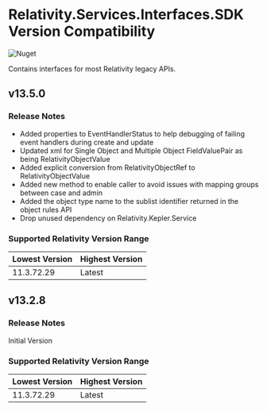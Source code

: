 # Relativity.Services.Interfaces.SDK Version Compatibility

![Nuget](https://img.shields.io/nuget/v/Relativity.Services.Interfaces.SDK)

Contains interfaces for most Relativity legacy APIs.

## v13.5.0

### Release Notes
- Added properties to EventHandlerStatus to help debugging of failing event handlers during create and update
- Updated xml for Single Object and Multiple Object FieldValuePair as being RelativityObjectValue
- Added explicit conversion from RelativityObjectRef to RelativityObjectValue
- Added new method to enable caller to avoid issues with mapping groups between case and admin
- Added the object type name to the sublist identifier returned in the object rules API
- Drop unused dependency on Relativity.Kepler.Service

### Supported Relativity Version Range

Lowest Version | Highest Version
--- | ---
11.3.72.29 | Latest

## v13.2.8

### Release Notes

Initial Version

### Supported Relativity Version Range

Lowest Version | Highest Version
--- | ---
11.3.72.29 | Latest
